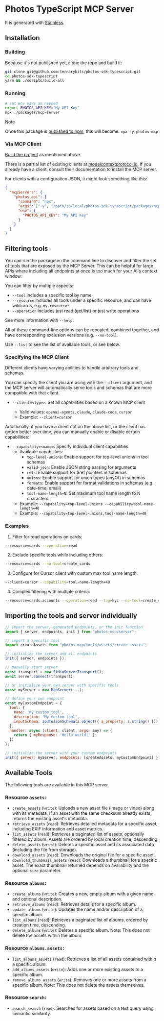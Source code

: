 # Photos TypeScript MCP Server

It is generated with [Stainless](https://www.stainless.com/).

## Installation

### Building

Because it's not published yet, clone the repo and build it:

```sh
git clone git@github.com:ternarybits/photos-sdk-typescript.git
cd photos-sdk-typescript
yarn && ./scripts/build-all
```

### Running

```sh
# set env vars as needed
export PHOTOS_API_KEY="My API Key"
npx ./packages/mcp-server
```

> [!NOTE]
> Once this package is [published to npm](https://app.stainless.com/docs/guides/publish), this will become: `npx -y photos-mcp`

### Via MCP Client

[Build the project](#building) as mentioned above.

There is a partial list of existing clients at [modelcontextprotocol.io](https://modelcontextprotocol.io/clients). If you already
have a client, consult their documentation to install the MCP server.

For clients with a configuration JSON, it might look something like this:

```json
{
  "mcpServers": {
    "photos_api": {
      "command": "npx",
      "args": ["-y", "/path/to/local/photos-sdk-typescript/packages/mcp-server", "--client=claude"],
      "env": {
        "PHOTOS_API_KEY": "My API Key"
      }
    }
  }
}
```

## Filtering tools

You can run the package on the command line to discover and filter the set of tools that are exposed by the
MCP Server. This can be helpful for large APIs where including all endpoints at once is too much for your AI's
context window.

You can filter by multiple aspects:

- `--tool` includes a specific tool by name
- `--resource` includes all tools under a specific resource, and can have wildcards, e.g. `my.resource*`
- `--operation` includes just read (get/list) or just write operations

See more information with `--help`.

All of these command-line options can be repeated, combined together, and have corresponding exclusion versions (e.g. `--no-tool`).

Use `--list` to see the list of available tools, or see below.

### Specifying the MCP Client

Different clients have varying abilities to handle arbitrary tools and schemas.

You can specify the client you are using with the `--client` argument, and the MCP server will automatically
serve tools and schemas that are more compatible with that client.

- `--client=<type>`: Set all capabilities based on a known MCP client

  - Valid values: `openai-agents`, `claude`, `claude-code`, `cursor`
  - Example: `--client=cursor`

Additionally, if you have a client not on the above list, or the client has gotten better
over time, you can manually enable or disable certain capabilities:

- `--capability=<name>`: Specify individual client capabilities
  - Available capabilities:
    - `top-level-unions`: Enable support for top-level unions in tool schemas
    - `valid-json`: Enable JSON string parsing for arguments
    - `refs`: Enable support for $ref pointers in schemas
    - `unions`: Enable support for union types (anyOf) in schemas
    - `formats`: Enable support for format validations in schemas (e.g. date-time, email)
    - `tool-name-length=N`: Set maximum tool name length to N characters
  - Example: `--capability=top-level-unions --capability=tool-name-length=40`
  - Example: `--capability=top-level-unions,tool-name-length=40`

### Examples

1. Filter for read operations on cards:

```bash
--resource=cards --operation=read
```

2. Exclude specific tools while including others:

```bash
--resource=cards --no-tool=create_cards
```

3. Configure for Cursor client with custom max tool name length:

```bash
--client=cursor --capability=tool-name-length=40
```

4. Complex filtering with multiple criteria:

```bash
--resource=cards,accounts --operation=read --tag=kyc --no-tool=create_cards
```

## Importing the tools and server individually

```js
// Import the server, generated endpoints, or the init function
import { server, endpoints, init } from "photos-mcp/server";

// import a specific tool
import createAssets from "photos-mcp/tools/assets/create-assets";

// initialize the server and all endpoints
init({ server, endpoints });

// manually start server
const transport = new StdioServerTransport();
await server.connect(transport);

// or initialize your own server with specific tools
const myServer = new McpServer(...);

// define your own endpoint
const myCustomEndpoint = {
  tool: {
    name: 'my_custom_tool',
    description: 'My custom tool',
    inputSchema: zodToJsonSchema(z.object({ a_property: z.string() })),
  },
  handler: async (client: client, args: any) => {
    return { myResponse: 'Hello world!' };
  })
};

// initialize the server with your custom endpoints
init({ server: myServer, endpoints: [createAssets, myCustomEndpoint] });
```

## Available Tools

The following tools are available in this MCP server.

### Resource `assets`:

- `create_assets` (`write`): Uploads a new asset file (image or video) along with its metadata. If an asset with the same checksum already exists, returns the existing asset's metadata.
- `retrieve_assets` (`read`): Retrieves detailed metadata for a specific asset, including EXIF information and asset metrics.
- `list_assets` (`read`): Retrieves a paginated list of assets, optionally filtered by album. Assets are ordered by local creation time, descending.
- `delete_assets` (`write`): Deletes a specific asset and its associated data (including the file from storage).
- `download_assets` (`read`): Downloads the original file for a specific asset.
- `download_thumbnail_assets` (`read`): Downloads a thumbnail for a specific asset. The exact thumbnail returned depends on availability and the optional `size` parameter.

### Resource `albums`:

- `create_albums` (`write`): Creates a new, empty album with a given name and optional description.
- `retrieve_albums` (`read`): Retrieves details for a specific album.
- `update_albums` (`write`): Updates the name and/or description of a specific album.
- `list_albums` (`read`): Retrieves a paginated list of albums, ordered by creation time, descending.
- `delete_albums` (`write`): Deletes a specific album. Note: This does not delete the assets within the album.

### Resource `albums.assets`:

- `list_albums_assets` (`read`): Retrieves a list of all assets contained within a specific album.
- `add_albums_assets` (`write`): Adds one or more existing assets to a specific album.
- `remove_albums_assets` (`write`): Removes one or more assets from a specific album. Note: This does not delete the assets themselves.

### Resource `search`:

- `search_search` (`read`): Searches for assets based on a text query using semantic similarity.
